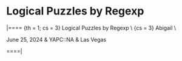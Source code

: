 # Logical Puzzles by Regexp

<!-- %% svg-grid: none -->

|====
{th = 1; cs = 3} Logical Puzzles by Regexp \\
{cs = 3} Abigail  \\

June 25, 2024 & YAPC::NA & Las Vegas

====|
